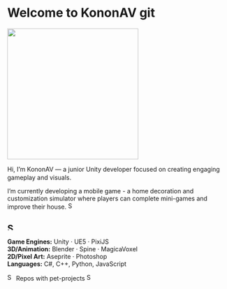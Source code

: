 # Welcome to KononAV git 

<img src="https://github.com/user-attachments/assets/06a72d03-c670-4a96-b550-fd1c05119b14" width="300"/>

Hi, I’m KononAV — a junior Unity developer focused on creating engaging gameplay and visuals. <img src="https://img.icons8.com/ios-filled/50/000000/code" width="16"/>

I’m currently developing a mobile game - a home decoration and customization simulator where players can complete mini-games and improve their house. <img src="https://github.com/user-attachments/assets/7831f2bc-c1e7-4327-b257-7afa5bde7f64" width="16" alt="SponsorTiersIcon"/>

## <img src="https://github.com/user-attachments/assets/6299b61b-a172-4a98-8cfd-b2f18949822a" width="16" alt="SponsorTiersIcon"/>
**Game Engines:** Unity · UE5 · PixiJS  
**3D/Animation:** Blender · Spine · MagicaVoxel  
**2D/Pixel Art:** Aseprite · Photoshop  
**Languages:** C#, C++, Python, JavaScript

<img src="https://github.com/user-attachments/assets/cde343c4-ff17-446d-8e84-5b5a87df6519" width="16" alt="SponsorTiersIcon"/> Repos with pet-projects <img src="https://github.com/user-attachments/assets/cde343c4-ff17-446d-8e84-5b5a87df6519" width="16" alt="SponsorTiersIcon"/>
